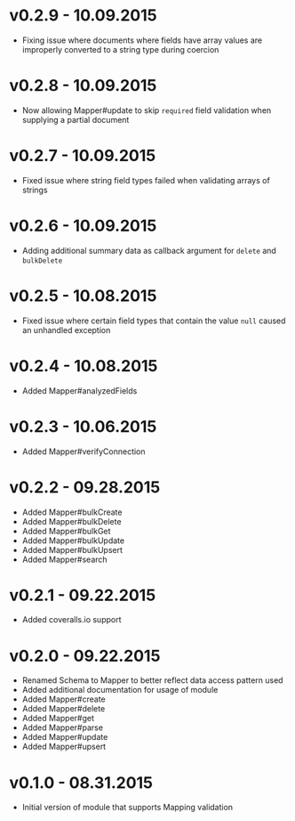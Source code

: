 # v0.2.9 - 10.09.2015

* Fixing issue where documents where fields have array values are improperly converted to a string type during coercion

# v0.2.8 - 10.09.2015

* Now allowing Mapper#update to skip `required` field validation when supplying a partial document

# v0.2.7 - 10.09.2015

* Fixed issue where string field types failed when validating arrays of strings

# v0.2.6 - 10.09.2015

* Adding additional summary data as callback argument for `delete` and `bulkDelete`

# v0.2.5 - 10.08.2015

* Fixed issue where certain field types that contain the value `null` caused an unhandled exception

# v0.2.4 - 10.08.2015

* Added Mapper#analyzedFields

# v0.2.3 - 10.06.2015

* Added Mapper#verifyConnection

# v0.2.2 - 09.28.2015

* Added Mapper#bulkCreate
* Added Mapper#bulkDelete
* Added Mapper#bulkGet
* Added Mapper#bulkUpdate
* Added Mapper#bulkUpsert
* Added Mapper#search

# v0.2.1 - 09.22.2015

* Added coveralls.io support

# v0.2.0 - 09.22.2015

* Renamed Schema to Mapper to better reflect data access pattern used
* Added additional documentation for usage of module
* Added Mapper#create
* Added Mapper#delete
* Added Mapper#get
* Added Mapper#parse
* Added Mapper#update
* Added Mapper#upsert

# v0.1.0 - 08.31.2015

* Initial version of module that supports Mapping validation
